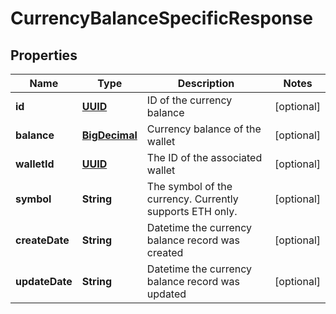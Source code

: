 
# CurrencyBalanceSpecificResponse

## Properties
Name | Type | Description | Notes
------------ | ------------- | ------------- | -------------
**id** | [**UUID**](UUID.md) | ID of the currency balance |  [optional]
**balance** | [**BigDecimal**](BigDecimal.md) | Currency balance of the wallet |  [optional]
**walletId** | [**UUID**](UUID.md) | The ID of the associated wallet |  [optional]
**symbol** | **String** | The symbol of the currency. Currently supports ETH only. |  [optional]
**createDate** | **String** | Datetime the currency balance record was created |  [optional]
**updateDate** | **String** | Datetime the currency balance record was updated |  [optional]



